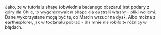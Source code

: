 Jako, że w tutorialu shape (obwiednia badanego obszaru) jest podany z góry dla Chile, to wygenerowałem shape dla australii własny - pliki wollemi.
Dane wykorzystane mogą być te, co Marcin wrzucił na dysk. Albo można z earthexplorer, jak w tootarialu pobrać - dla mnie nie robiło to różnicy w błędach.
